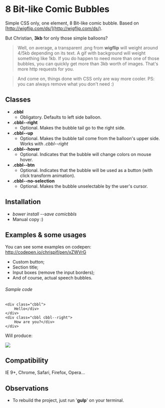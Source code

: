 # 8 Bit-like Comic Bubbles

Simple CSS only, one element, 8 Bit-like comic bubble. Based on [http://wigflip.com/ds/](http://wigflip.com/ds/).


But Christian, **3kb** for only those simple balloons?

> Well, on average, a transparent .png from **wigflip** will weight around 4/5kb depending on its text. A gif with background will weight something like 1kb. If you do happen to need more than one of those bubbles, you can quickly get more than 3kb worth of images. That's more http requests for you. 

> And come on, things done with CSS only are way more cooler. PS: you can always remove what you don't need :)

## Classes
* **.cbbl**
	* Obligatory. Defaults to left side balloon.
* **.cbbl--right**
	* Optional. Makes the bubble tail go to the right side.
* **.cbbl--up**
	* Optional. Makes the bubble tail come from the balloon's upper side. Works with _.cbbl--right_
* **.cbbl--hover**
	* Optional. Indicates that the bubble will change colors on mouse hover.
* **.cbbl--btn**
	* Optional. Indicates that the bubble will be used as a button (with click transform animation).
* **.cbbl--no-selection**
	* Optional. Makes the bubble unselectable by the user's cursor.

## Installation

* _bower install --save comicbbls_
* Manual copy :)

## Examples & some usages

You can see some examples on codepen: http://codepen.io/chrispif/pen/xZWVrG

* Custom button;
* Section title;
* Input boxes (remove the input borders);
* And of course, actual speech bubbles.

###### Sample code
```` 
<div class="cbbl">
	Hello</div>
</div>
<div class="cbbl cbbl--right">
	How are you?</div>
</div>
````
Will produce: 

![](https://github.com/kaisermann/comicbbls/blob/master/comicbbl.gif?raw=true)

## Compatibility

IE 9+, Chrome, Safari, Firefox, Opera...

## Observations

* To rebuild the project, just run '**gulp**' on your terminal.